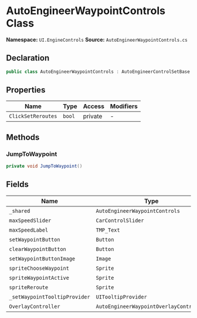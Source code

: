 # AutoEngineerWaypointControls Class

**Namespace:** `UI.EngineControls`
**Source:** `AutoEngineerWaypointControls.cs`

## Declaration

```csharp
public class AutoEngineerWaypointControls : AutoEngineerControlSetBase
```

## Properties

| Name | Type | Access | Modifiers |
|------|------|--------|-----------|
| `ClickSetReroutes` | `bool` | private | - |

## Methods

### JumpToWaypoint

```csharp
private void JumpToWaypoint()
```

## Fields

| Name | Type | Access | Modifiers |
|------|------|--------|-----------|
| `_shared` | `AutoEngineerWaypointControls` | private | `static` |
| `maxSpeedSlider` | `CarControlSlider` | private | - |
| `maxSpeedLabel` | `TMP_Text` | private | - |
| `setWaypointButton` | `Button` | private | - |
| `clearWaypointButton` | `Button` | private | - |
| `setWaypointButtonImage` | `Image` | private | - |
| `spriteChooseWaypoint` | `Sprite` | private | - |
| `spriteWaypointActive` | `Sprite` | private | - |
| `spriteReroute` | `Sprite` | private | - |
| `_setWaypointTooltipProvider` | `UITooltipProvider` | private | - |
| `OverlayController` | `AutoEngineerWaypointOverlayController` | private | `static` |

